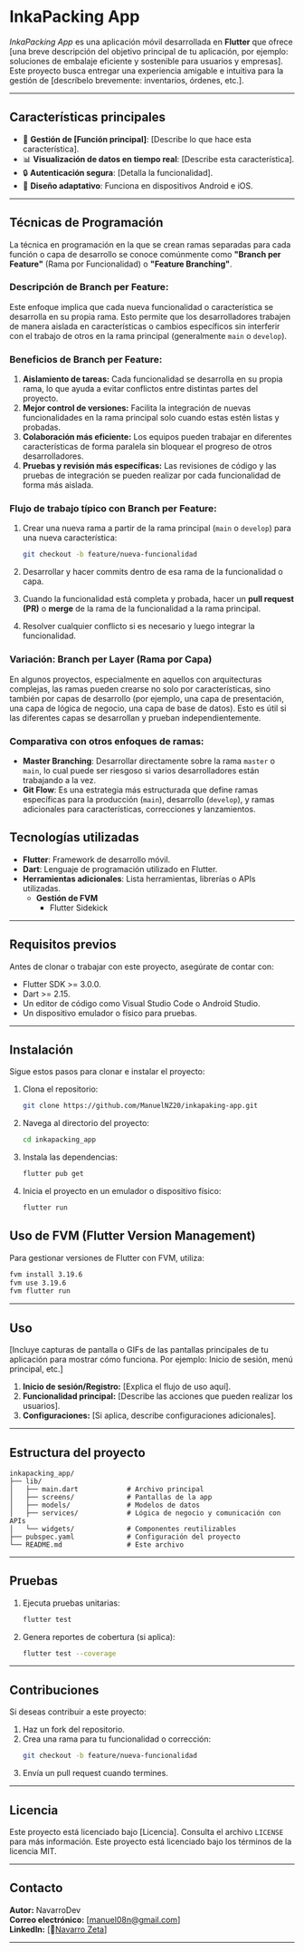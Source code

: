 # **InkaPacking App**

_InkaPacking App_ es una aplicación móvil desarrollada en **Flutter** que ofrece [una breve descripción del objetivo principal de tu aplicación, por ejemplo: soluciones de embalaje eficiente y sostenible para usuarios y empresas]. Este proyecto busca entregar una experiencia amigable e intuitiva para la gestión de [descríbelo brevemente: inventarios, órdenes, etc.].

---

## **Características principales**

- 🌟 **Gestión de [Función principal]**: [Describe lo que hace esta característica].
- 📊 **Visualización de datos en tiempo real**: [Describe esta característica].
- 🔒 **Autenticación segura**: [Detalla la funcionalidad].
- 📱 **Diseño adaptativo**: Funciona en dispositivos Android e iOS.

---

## **Técnicas de Programación**

La técnica en programación en la que se crean ramas separadas para cada función o capa de desarrollo se conoce comúnmente como **"Branch per Feature"** (Rama por Funcionalidad) o **"Feature Branching"**.

### Descripción de **Branch per Feature**:

Este enfoque implica que cada nueva funcionalidad o característica se desarrolla en su propia rama. Esto permite que los desarrolladores trabajen de manera aislada en características o cambios específicos sin interferir con el trabajo de otros en la rama principal (generalmente `main` o `develop`).

### Beneficios de **Branch per Feature**:

1. **Aislamiento de tareas:** Cada funcionalidad se desarrolla en su propia rama, lo que ayuda a evitar conflictos entre distintas partes del proyecto.
2. **Mejor control de versiones:** Facilita la integración de nuevas funcionalidades en la rama principal solo cuando estas estén listas y probadas.
3. **Colaboración más eficiente:** Los equipos pueden trabajar en diferentes características de forma paralela sin bloquear el progreso de otros desarrolladores.
4. **Pruebas y revisión más específicas:** Las revisiones de código y las pruebas de integración se pueden realizar por cada funcionalidad de forma más aislada.

### Flujo de trabajo típico con **Branch per Feature**:

1. Crear una nueva rama a partir de la rama principal (`main` o `develop`) para una nueva característica:

   ```bash
   git checkout -b feature/nueva-funcionalidad
   ```

2. Desarrollar y hacer commits dentro de esa rama de la funcionalidad o capa.

3. Cuando la funcionalidad está completa y probada, hacer un **pull request (PR)** o **merge** de la rama de la funcionalidad a la rama principal.

4. Resolver cualquier conflicto si es necesario y luego integrar la funcionalidad.

### Variación: **Branch per Layer** (Rama por Capa)

En algunos proyectos, especialmente en aquellos con arquitecturas complejas, las ramas pueden crearse no solo por características, sino también por capas de desarrollo (por ejemplo, una capa de presentación, una capa de lógica de negocio, una capa de base de datos). Esto es útil si las diferentes capas se desarrollan y prueban independientemente.

### Comparativa con otros enfoques de ramas:

- **Master Branching**: Desarrollar directamente sobre la rama `master` o `main`, lo cual puede ser riesgoso si varios desarrolladores están trabajando a la vez.
- **Git Flow**: Es una estrategia más estructurada que define ramas específicas para la producción (`main`), desarrollo (`develop`), y ramas adicionales para características, correcciones y lanzamientos.

## **Tecnologías utilizadas**

- **Flutter**: Framework de desarrollo móvil.
- **Dart**: Lenguaje de programación utilizado en Flutter.
- **Herramientas adicionales**: Lista herramientas, librerías o APIs utilizadas.
  - **Gestión de FVM**
    - Flutter Sidekick

---

## **Requisitos previos**

Antes de clonar o trabajar con este proyecto, asegúrate de contar con:

- Flutter SDK >= 3.0.0.
- Dart >= 2.15.
- Un editor de código como Visual Studio Code o Android Studio.
- Un dispositivo emulador o físico para pruebas.

---

## **Instalación**

Sigue estos pasos para clonar e instalar el proyecto:

1. Clona el repositorio:
   ```bash
   git clone https://github.com/ManuelNZ20/inkapaking-app.git
   ```
2. Navega al directorio del proyecto:
   ```bash
   cd inkapacking_app
   ```
3. Instala las dependencias:
   ```bash
   flutter pub get
   ```
4. Inicia el proyecto en un emulador o dispositivo físico:
   ```bash
   flutter run
   ```

## Uso de FVM (Flutter Version Management)

Para gestionar versiones de Flutter con FVM, utiliza:

```bash
fvm install 3.19.6
fvm use 3.19.6
fvm flutter run
```

---

## **Uso**

[Incluye capturas de pantalla o GIFs de las pantallas principales de tu aplicación para mostrar cómo funciona. Por ejemplo: Inicio de sesión, menú principal, etc.]

1. **Inicio de sesión/Registro:** [Explica el flujo de uso aquí].
2. **Funcionalidad principal:** [Describe las acciones que pueden realizar los usuarios].
3. **Configuraciones:** [Si aplica, describe configuraciones adicionales].

---

## **Estructura del proyecto**

```plaintext
inkapacking_app/
├── lib/
│   ├── main.dart            # Archivo principal
│   ├── screens/             # Pantallas de la app
│   ├── models/              # Modelos de datos
│   ├── services/            # Lógica de negocio y comunicación con APIs
│   └── widgets/             # Componentes reutilizables
├── pubspec.yaml             # Configuración del proyecto
└── README.md                # Este archivo
```

---

## **Pruebas**

1. Ejecuta pruebas unitarias:
   ```bash
   flutter test
   ```
2. Genera reportes de cobertura (si aplica):
   ```bash
   flutter test --coverage
   ```

---

## **Contribuciones**

Si deseas contribuir a este proyecto:

1. Haz un fork del repositorio.
2. Crea una rama para tu funcionalidad o corrección:
   ```bash
   git checkout -b feature/nueva-funcionalidad
   ```
3. Envía un pull request cuando termines.

---

## **Licencia**

Este proyecto está licenciado bajo [Licencia]. Consulta el archivo `LICENSE` para más información. Este proyecto está licenciado bajo los términos de la licencia MIT.

---

## **Contacto**

**Autor:** NavarroDev  
**Correo electrónico:** [manuel08n@gmail.com]  
**LinkedIn:** [🦁[Navarro Zeta](https://www.linkedin.com/in/manuel-walter-navarro-zeta/)]

---
